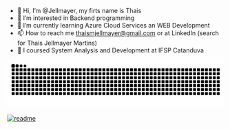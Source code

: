 - 👋 Hi, I’m @Jellmayer, my firts name is Thais
- 👀 I’m interested in Backend programming
- 🌱 I’m currently learning Azure Cloud Services an WEB Development
- 📫 How to reach me thaismjellmayer@gmail.com or at LinkedIn (search for Thais Jellmayer Martins)
- 📜 I coursed System Analysis and Development at IFSP Catanduva

![Snake animation](https://github.com/Jellmayer/Jellmayer/blob/output/github-contribution-grid-snake.svg)

[![readme](https://github-readme-stats.vercel.app/api/pin/?username=Jellmayer&repo=Jllmayer&theme=react)](https://github.com/Jellmayer/Jellmayer)
